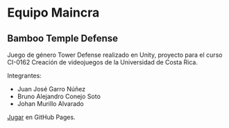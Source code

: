 # Equipo Maincra

## Bamboo Temple Defense
Juego de género Tower Defense realizado en Unity, proyecto para el curso CI-0162 Creación de videojuegos de la Universidad de Costa Rica.

Integrantes:
- Juan José Garro Núñez
- Bruno Alejandro Conejo Soto
- Johan Murillo Alvarado

[Jugar](https://creacion-videojuegos.github.io/maincra-build/) en GitHub Pages.
